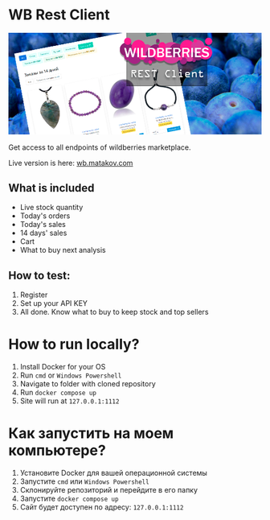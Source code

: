 # WB Rest Client
<img src=https://raw.githubusercontent.com/matacoder/matacoder/main/wb_rest.png>

Get access to all endpoints of wildberries marketplace.

Live version is here: [wb.matakov.com](https://wb.matakov.com)

## What is included

- Live stock quantity
- Today's orders
- Today's sales
- 14 days' sales
- Cart
- What to buy next analysis

## How to test:

1) Register
2) Set up your API KEY
3) All done. Know what to buy to keep stock and top sellers

# How to run locally?

1) Install Docker for your OS
2) Run `cmd` or `Windows Powershell`
3) Navigate to folder with cloned repository
4) Run `docker compose up`
5) Site will run at `127.0.0.1:1112`


# Как запустить на моем компьютере?

1) Установите Docker для вашей операционной системы
2) Запустите `cmd` или `Windows Powershell`
3) Склонируйте репозиторий и перейдите в его папку
4) Запустите `docker compose up`
5) Сайт будет доступен по адресу: `127.0.0.1:1112`
